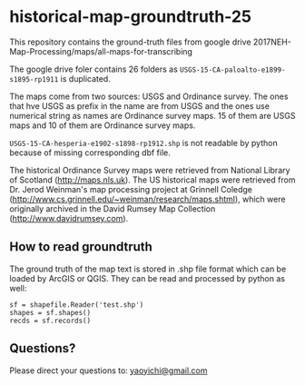 # historical-map-groundtruth-25
This repository contains the ground-truth files from google drive 2017NEH-Map-Processing/maps/all-maps-for-transcribing

The google drive foler contains 26 folders as `USGS-15-CA-paloalto-e1899-s1895-rp1911` is duplicated.

The maps come from two sources: USGS and Ordinance survey. The ones that hve USGS as prefix in the name are from USGS and the ones use numerical string as names are Ordinance survey maps. 15 of them are USGS maps and 10 of them are Ordinance survey maps. 

`USGS-15-CA-hesperia-e1902-s1898-rp1912.shp` is not readable by python because of missing corresponding dbf file.

The historical Ordinance Survey maps were retrieved from National Library of Scotland (http://maps.nls.uk). The US historical maps were retrieved from Dr. Jerod Weinman's map processing project at Grinnell Coledge (http://www.cs.grinnell.edu/~weinman/research/maps.shtml), which were originally archived in the David Rumsey Map Collection (http://www.davidrumsey.com).

## How to read groundtruth

The ground truth of the map text is stored in .shp file format which can be loaded by ArcGIS or QGIS. They can be read and processed by python as well:

```
sf = shapefile.Reader('test.shp')   
shapes = sf.shapes()  
recds = sf.records() 
```

## Questions?
Please direct your questions to: yaoyichi@gmail.com
